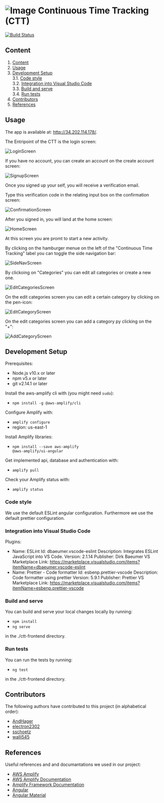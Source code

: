 # ![Image](./docs/cttIcon.svg) Continuous Time Tracking (CTT)

[![Build Status](https://drone.dev.sart.solutions/api/badges/electron2302/continuous-time-tracking/status.svg?ref=refs/heads/develop)](https://drone.dev.sart.solutions/electron2302/continuous-time-tracking)

## Content

1. [Content](##Content)
2. [Usage](##Usage)
3. [Development Setup](##Development-Setup)  
   3.1. [Code style](###Code-style)  
   3.2. [Integration into Visual Studio Code](###Integration-into-Visual-Studio-Code)  
   3.3. [Build and serve](###Build-and-serve)  
   3.4. [Run tests](###Run-tests)
4. [Contributors](##Contributors)
5. [References](##References)

## Usage

The app is available at: http://34.202.114.178/.

The Entripoint of the CTT is the login screen:

![LoginScreen](./docs/LoginScreen.png)

If you have no account, you can create an account on the create account screen:

![SignupScreen](./docs/SignupScreen.png)

Once you signed up your self, you will receive a verification email.

Type this verification code in the relating input box on the confirmation screen:

![ConfirmationScreen](./docs/ConfirmationScreen.png)

After you signed in, you will land at the home screen:

![HomeScreen](./docs/HomeScreen.png)

At this screen you are promt to start a new activity.

By clicking on the hamburger menue on the left of the "Continuous Time Tracking" label you can toggle the side navigation bar:

![SideNavScreen](./docs/SideNavScreen.png)

By clickoing on "Categories" you can edit all categories or create a new one.

![EditCategoriesScreen](./docs/EditCategoriesScreen.png)

On the edit categories screen you can edit a certain category by clicking on the pen-icon:

![EditCategoryScreen](./docs/EditCategoryScreen.png)

On the edit categories screen you can add a category py clicking on the "+":

![AddCategoryScreen](./docs/AddCategoryScreen.png)

## Development Setup

Prerequisites:

- Node.js v10.x or later
- npm v5.x or later
- git v2.14.1 or later

Install the aws-amplify cli with (you might need <code>sudo</code>):

- <code>npm install -g @aws-amplify/cli</code>

Configure Amplify with:

- <code>amplify configure</code>
- region: us-east-1

Install Amplify libraries:

- <code>npm install --save aws-amplify @aws-amplify/ui-angular</code>

Get implemented api, database and authentication with:

- <code>amplify pull</code>

Check your Amplify status with:

- <code>amplify status</code>

### Code style

We use the default ESLint angular configuration.
Furthermore we use the default prettier configuration.

### Integration into Visual Studio Code

Plugins:

- Name: ESLint
  Id: dbaeumer.vscode-eslint
  Description: Integrates ESLint JavaScript into VS Code.
  Version: 2.1.14
  Publisher: Dirk Baeumer
  VS Marketplace Link: https://marketplace.visualstudio.com/items?itemName=dbaeumer.vscode-eslint
- Name: Prettier - Code formatter
  Id: esbenp.prettier-vscode
  Description: Code formatter using prettier
  Version: 5.9.1
  Publisher: Prettier
  VS Marketplace Link: https://marketplace.visualstudio.com/items?itemName=esbenp.prettier-vscode

### Build and serve

You can build and serve your local changes locally by running:

- <code>npm install</code>
- <code>ng serve</code>

in the ./ctt-frontend directory.

### Run tests

You can run the tests by running:

- <code>ng test</code>

in the ./ctt-frontend directory.

## Contributors

The following authors have contributed to this project (in alphabetical order):

- [AndHager](https://github.com/AndHager)
- [electron2302](https://github.com/electron2302)
- [sschoetz](https://github.com/sschoetz)
- [walli545](https://github.com/walli545)

## References

Useful references and and documantations we used in our project:

- [AWS Amplify](https://aws.amazon.com/de/amplify/)
- [AWS Amplify Documentation](https://docs.aws.amazon.com/amplify/)
- [Amplify Framework Documentation](https://docs.amplify.aws/)
- [Angular](https://angular.io/)
- [Angular Material](https://material.angular.io/)
